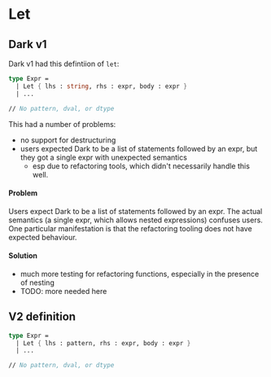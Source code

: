 # Let

## Dark v1

Dark v1 had this defintiion of `let`:

```fsharp
type Expr =
  | Let { lhs : string, rhs : expr, body : expr }
  | ...

// No pattern, dval, or dtype
```

This had a number of problems:

* no support for destructuring
* users expected Dark to be a list of statements followed by an expr, but they got a single expr with unexpected semantics
  * esp due to refactoring tools, which didn't necessarily handle this well.

#### **Problem**

Users expect Dark to be a list of statements followed by an expr. The actual semantics (a single expr, which allows nested expressions) confuses users. One particular manifestation is that the refactoring tooling does not have expected behaviour.

#### **Solution**

* much more testing for refactoring functions, especially in the presence of nesting
* TODO: more needed here



## V2 definition

```fsharp
type Expr =
  | Let { lhs : pattern, rhs : expr, body : expr }
  | ...

// No pattern, dval, or dtype
```

